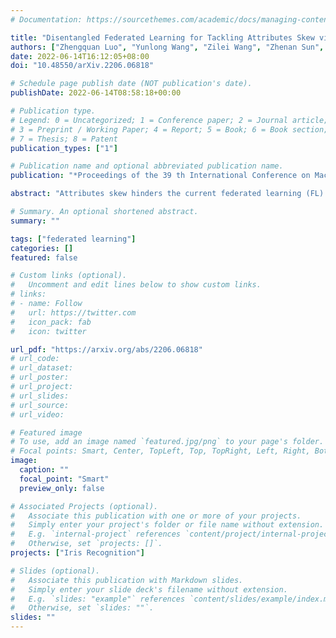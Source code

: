 ```yaml
---
# Documentation: https://sourcethemes.com/academic/docs/managing-content/

title: "Disentangled Federated Learning for Tackling Attributes Skew via Invariant Aggregation and Diversity Transferring"
authors: ["Zhengquan Luo", "Yunlong Wang", "Zilei Wang", "Zhenan Sun", "Tieniu Tan"]
date: 2022-06-14T16:12:05+08:00
doi: "10.48550/arXiv.2206.06818"

# Schedule page publish date (NOT publication's date).
publishDate: 2022-06-14T08:58:18+00:00

# Publication type.
# Legend: 0 = Uncategorized; 1 = Conference paper; 2 = Journal article;
# 3 = Preprint / Working Paper; 4 = Report; 5 = Book; 6 = Book section;
# 7 = Thesis; 8 = Patent
publication_types: ["1"]

# Publication name and optional abbreviated publication name.
publication: "*Proceedings of the 39 th International Conference on Machine Learning (ICML 2022)*"

abstract: "Attributes skew hinders the current federated learning (FL) frameworks from consistent optimization directions among the clients, which inevitably leads to performance reduction and unstable convergence. The core problems lie in that: 1) Domain-specific attributes, which are non-causal and only locally valid, are indeliberately mixed into global aggregation. 2) The one-stage optimizations of entangled attributes cannot simultaneously satisfy two conflicting objectives, i.e., generalization and personalization. To cope with these, we proposed disentangled federated learning (DFL) to disentangle the domain-specific and cross-invariant attributes into two complementary branches, which are trained by the proposed alternating local-global optimization independently. Importantly, convergence analysis proves that the FL system can be stably converged even if incomplete client models participate in the global aggregation, which greatly expands the application scope of FL. Extensive experiments verify that DFL facilitates FL with higher performance, better interpretability, and faster convergence rate, compared with SOTA FL methods on both manually synthesized and realistic attributes skew datasets."

# Summary. An optional shortened abstract.
summary: ""

tags: ["federated learning"]
categories: []
featured: false

# Custom links (optional).
#   Uncomment and edit lines below to show custom links.
# links:
# - name: Follow
#   url: https://twitter.com
#   icon_pack: fab
#   icon: twitter

url_pdf: "https://arxiv.org/abs/2206.06818"
# url_code:
# url_dataset:
# url_poster:
# url_project:
# url_slides:
# url_source:
# url_video:

# Featured image
# To use, add an image named `featured.jpg/png` to your page's folder. 
# Focal points: Smart, Center, TopLeft, Top, TopRight, Left, Right, BottomLeft, Bottom, BottomRight.
image:
  caption: ""
  focal_point: "Smart"
  preview_only: false

# Associated Projects (optional).
#   Associate this publication with one or more of your projects.
#   Simply enter your project's folder or file name without extension.
#   E.g. `internal-project` references `content/project/internal-project/index.md`.
#   Otherwise, set `projects: []`.
projects: ["Iris Recognition"]

# Slides (optional).
#   Associate this publication with Markdown slides.
#   Simply enter your slide deck's filename without extension.
#   E.g. `slides: "example"` references `content/slides/example/index.md`.
#   Otherwise, set `slides: ""`.
slides: ""
---
```

